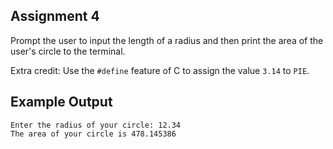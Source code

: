 ## Assignment 4
Prompt the user to input the length of a radius and then print the area of the user's circle to the terminal.

Extra credit: Use the `#define` feature of C to assign the value `3.14` to `PIE`.

## Example Output
```terminal_sessionls                          
Enter the radius of your circle: 12.34
The area of your circle is 478.145386
```
